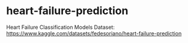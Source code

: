 # heart-failure-prediction
Heart Failure Classification Models
Dataset: https://www.kaggle.com/datasets/fedesoriano/heart-failure-prediction
